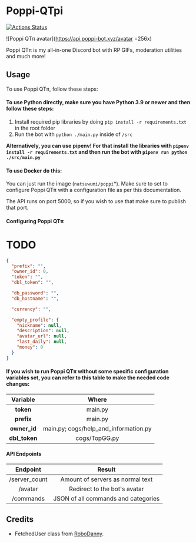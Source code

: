 ﻿# Poppi-QTpi
[![Actions Status](https://github.com/NatsumiHB/Poppi-QTpi/workflows/Publish%20Docker%20image/badge.svg)](https://github.com/NatsumiHB/Poppi-QTpi/actions)

![Poppi QTπ avatar](https://api.poppi-bot.xyz/avatar =256x)

Poppi QTπ is my all-in-one Discord bot with RP GIFs, moderation utilities and much more!

## Usage
To use Poppi QTπ, follow these steps:

#### To use Python directly, make sure you have Python 3.9 or newer and then follow these steps:
1. Install required pip libraries by doing `pip install -r requirements.txt` in the root folder
2. Run the bot with `python ./main.py` inside of `/src`

**Alternatively, you can use pipenv! For that install the libraries with `pipenv install -r requirements.txt`
and then run the bot with `pipenv run python ./src/main.py`**

#### To use Docker do this:
You can just run the image (`natsuwumi/poppi`*). Make sure to set to configure Poppi QTπ with a configuration file as per this documentation.

The API runs on port 5000, so if you wish to use that make sure to publish that port.

#### Configuring Poppi QTπ
# TODO
```json
{
  "prefix": "",
  "owner_id": 0,
  "token": "",
  "dbl_token": "",

  "db_password": "",
  "db_hostname": "",

  "currency": "",

  "empty_profile": {
    "nickname": null,
    "description": null,
    "avatar_url": null,
    "last_daily": null,
    "money": 0
  }
}
```

#### If you wish to run Poppi QTπ without some specific configuration variables set, you can refer to this table to make the needed code changes:
| Variable      | Where                                 |
| :-----------: | :-----------------------------------: |
| **token**     | main.py                               |
| **prefix**    | main.py                               |
| **owner_id**  | main.py; cogs/help_and_information.py |
| **dbl_token** | cogs/TopGG.py                         |

#### API Endpoints
| Endpoint      | Result                              |
| :-----------: | :---------------------------------: |
| /server_count | Amount of servers as normal text    |
| /avatar       | Redirect to the bot's avatar        |
| /commands     | JSON of all commands and categories |

## Credits
-  FetchedUser class from [RoboDanny](https://github.com/Rapptz/RoboDanny/blob/18b92ae2f53927aedebc25fb5eca02c8f6d7a874/cogs/meta.py#L21). 
